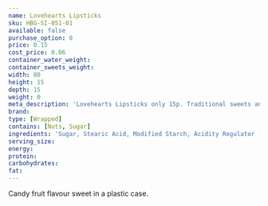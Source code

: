 ```yaml
---
name: Lovehearts Lipsticks
sku: HBG-SI-051-01
available: false
purchase_option: 0
price: 0.15
cost_price: 0.06
container_water_weight: 
container_sweets_weight: 
width: 80
height: 15
depth: 15
weight: 0
meta_description: 'Lovehearts Lipsticks only 15p. Traditional sweets and more at Humbugs Confectionery Store. Specialists in satisfying your sweet tooth!'
brand: 
type: [Wrapped]
contains: [Nuts, Sugar]
ingredients: 'Sugar, Stearic Acid, Modified Starch, Acidity Regulator (Tartaric Acid), Cornflour, Magnesium Stearate. Colours: Anthocyanins'
serving_size: 
energy: 
protein: 
carbohydrates: 
fat: 
---
```

Candy fruit flavour sweet in a plastic case.